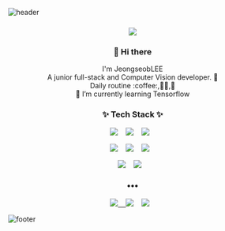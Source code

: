 ![header](https://capsule-render.vercel.app/api?type=wave&color=auto&height=300&section=header&text=Jeongseob%20Lee&fontSize=90)
 
<h3 align="center">  <a href="https://hits.seeyoufarm.com"><img src="https://hits.seeyoufarm.com/api/count/incr/badge.svg?url=https%3A%2F%2Fgithub.com%2Flgsgst5613&count_bg=%23C1357C&title_bg=%23AD2D2D&icon=spotlight.svg&icon_color=%23E7E7E7&title=hits&edge_flat=false"/></a></h3>
  
<h3 align="center"> 👋 Hi there</h3>
<p align="center">
I'm JeongseobLEE<br>
A junior full-stack and Computer Vision developer. 🌱 <br>
Daily routine :coffee:,👩‍💻,🧘<br>
🌱 I’m currently learning Tensorflow
</p>
<h3 align="center">✨ Tech Stack ✨ </h3>

<p align="center">
  <a href="https://developer.mozilla.org/ko/docs/Web/JavaScript"><img src="https://img.shields.io/badge/Javascript%20-F7DF1E.svg?&style=for-the-badge&logo=javascript&logoColor=white" /></a>&nbsp;&nbsp;&nbsp;
  <img src="https://img.shields.io/badge/React%20-61DAFB?&style=for-the-badge&logo=react&logoColor=white" href="https://ko.reactjs.org/" //>&nbsp;&nbsp;&nbsp;
  <img src="https://img.shields.io/badge/Python%20-EB3C00.svg?&style=for-the-badge&logo=python&logoColor=white" href="https://www.python.org/"//>&nbsp;&nbsp;&nbsp;
</p>
<p align="center">
  <img src="https://img.shields.io/badge/Tensorflow%20-FF6F00.svg?&style=for-the-badge&logo=tensorflow&logoColor=white" href="https://www.tensorflow.org/"/>&nbsp;&nbsp;&nbsp;
  <img src="https://img.shields.io/badge/AWS%20-232F3E.svg?&style=for-the-badge&logo=amazon-aws&logoColor=white" href="https://aws.amazon.com/ko/free/?trk=ps_a134p000003yHYmAAM&trkCampaign=acq_paid_search_brand&sc_channel=PS&sc_campaign=acquisition_KR&sc_publisher=Google&sc_category=Core-Main&sc_country=KR&sc_geo=APAC&sc_outcome=acq&sc_detail=aws&sc_content=Brand_Core_aws_e&sc_segment=444218215904&sc_medium=ACQ-P|PS-GO|Brand|Desktop|SU|Core-Main|Core|KR|EN|Text&s_kwcid=AL!4422!3!444218215904!e!!g!!aws&ef_id=CjwKCAjwr56IBhAvEiwA1fuqGnz7MOIRMOQrfFrTom-cotqLUrSXOCkxwfaf5FuyyevVc7-OHXXsqxoCMqcQAvD_BwE:G:s&s_kwcid=AL!4422!3!444218215904!e!!g!!aws"/>&nbsp;&nbsp;&nbsp;
  <img src="https://img.shields.io/badge/pythoch%20-FF0000.svg?&style=for-the-badge&logo=pytorch&logoColor=white" href="https://pytorch.org/"/>&nbsp;&nbsp;&nbsp;
</p>
<p align="center">
  <img src="https://img.shields.io/badge/Node.js%20-339933.svg?&style=for-the-badge&logo=nodejs&logoColor=white" href="https://nodejs.org/ko/"/>&nbsp;&nbsp;&nbsp;
  <img src="https://img.shields.io/badge/TypeScript%20-B366F6.svg?&style=for-the-badge&logo=typescript&logoColor=white" href="https://www.typescriptlang.org/"/>&nbsp;&nbsp;&nbsp;
 </p>
<h3 align="center">•••</h3>


  
  
<p align="center" align="right">
    <a target="_blank" href="https://https://www.instagram.com/zxcvbnmqrt/"><img src="http://img.shields.io/badge/-Instagram-E4405F.svg?style=flat-square&logo=instagram&logoColor=white&&locoColor=white"</a>&nbsp;&nbsp;&nbsp;
    <a target="_blank" target="_blank"href="https://m.facebook.com/profile.php?ref=bookmarks"><img src="https://img.shields.io/badge/Facebook-1877F2.svg?&style=flat-square&logo=facebook&logoColor=white" /></a>&nbsp;&nbsp;&nbsp;
  <a target="_blank" href="mailto:lgsgst5613@gmail.com?subject=Hello%20Ileri,%20From%20Github"><img src="https://img.shields.io/badge/gmail-%23D14836.svg?&style=flat-square&logo=gmail&logoColor=white" /></a>&nbsp;&nbsp;&nbsp;
</p>

![footer](https://capsule-render.vercel.app/api?type=wave&color=auto&height=200&section=footer&text=%20&fontSize=90)
